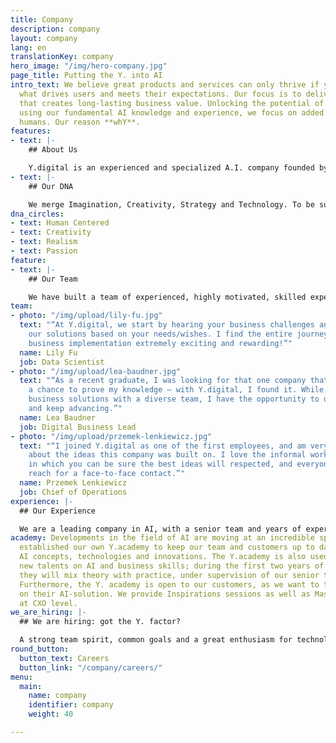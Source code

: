 ```yaml
---
title: Company
description: company
layout: company
lang: en
translationKey: company
hero_image: "/img/hero-company.jpg"
page_title: Putting the Y. into AI
intro_text: We believe great products and services can only thrive if you understand
  what drives users and meets their expectations. Our focus is to deliver AI solutions
  that creates long-lasting business value. Unlocking the potential of knowledge and
  using our fundamental AI knowledge and experience, we focus on added value to empower
  humans. Our reason **whY**.
features:
- text: |-
    ## About Us

    Y.digital is an experienced and specialized A.I. company founded by accomplished professionals. Our focus and ambition is to design, build, and deliver intelligent solutions that empower humans. We use our own unique approach and cutting-edge AI platform Ally to create conversational AI solutions that help customers to engage with companies in a more pleasant and intelligent way, as well as Intelligent Document Processing solutions to support organisations in making knowledge-intensive processes more consistent, scalable, and efficient.
- text: |-
    ## Our DNA

    We merge Imagination, Creativity, Strategy and Technology. To be successful in reaching ambitious goals, we work very closely with our customers and partners. We do this to remain the specialist firm we are, while including specific domain knowledge if required. To this end, we focus on a few critical things that are central to our success and are in our DNA:
dna_circles:
- text: Human Centered
- text: Creativity
- text: Realism
- text: Passion
feature:
- text: |-
    ## Our Team

    We have built a team of experienced, highly motivated, skilled experts in various disciplines: strategy, business transformation, AI technology. We translate a fundamental scientific knowledge of AI concepts into day-to-day AI solutions. All have a shared passion: helping organizations to deliver concrete business value, with AI solutions that empower humans. The team is made up of 7 nationalities, with mixed cultural backgrounds and is based in the Netherlands (headquarters) and Vietnam.
team:
- photo: "/img/upload/lily-fu.jpg"
  text: "“At Y.digital, we start by hearing your business challenges and then customize/create
    our solutions based on your needs/wishes. I find the entire journey of end-to-end
    business implementation extremely exciting and rewarding!”"
  name: Lily Fu
  job: Data Scientist
- photo: "/img/upload/lea-baudner.jpg"
  text: "“As a recent graduate, I was looking for that one company that offers me
    a chance to prove my knowledge – with Y.digital, I found it. While solving complex
    business solutions with a diverse team, I have the opportunity to develop my skillset
    and keep advancing.”"
  name: Lea Baudner
  job: Digital Business Lead
- photo: "/img/upload/przemek-lenkiewicz.jpg"
  text: "“I joined Y.digital as one of the first employees, and am very enthusiastic
    about the ideas this company was built on. I love the informal work environment
    in which you can be sure the best ideas will respected, and everyone is within
    reach for a face-to-face contact.”"
  name: Przemek Lenkiewicz
  job: Chief of Operations
experience: |-
  ## Our Experience

  We are a leading company in AI, with a senior team and years of experience in digital transformation and AI. We work for A-brands in various sectors, such as Financial Services, Health and (semi) Public. We have a proven track record in strategy, designing, building and growing AI solutions in various sectors: Financial Services, Industry, Health and (semi) Public.
academy: Developments in the field of AI are moving at an incredible speed. So, we
  established our own Y.academy to keep our team and customers up to date with new
  AI concepts, technologies and innovations. The Y.academy is also used to train our
  new talents on AI and business skills; during the first two years of their career
  they will mix theory with practice, under supervision of our senior team members.
  Furthermore, the Y. academy is open to our customers, as we want to transfer knowledge
  on their AI-solution. We provide Inspirations sessions as well as Masterclasses
  at CXO level.
we_are_hiring: |-
  ## We are hiring: got the Y. factor?

  A strong team spirit, common goals and a great enthusiasm for technology: this is what Y.digital stands for. Talent drives our capacity to deliver the best solutions and services for our customers. Join us on this exciting journey and our team of people, we are always open to meet!
round_button:
  button_text: Careers
  button_link: "/company/careers/"
menu:
  main:
    name: company
    identifier: company
    weight: 40

---
```

